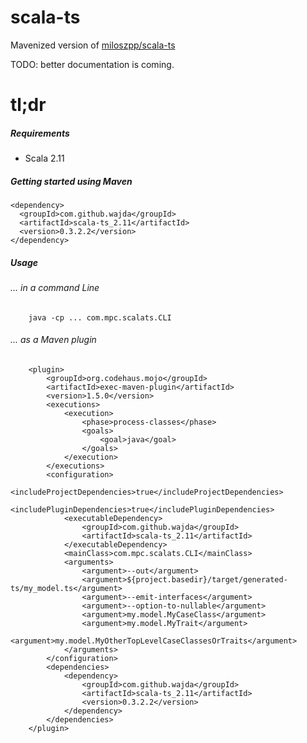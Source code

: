 # scala-ts

Mavenized version of [miloszpp/scala-ts](https://github.com/miloszpp/scala-ts)

TODO: better documentation is coming.


tl;dr
=========
##### Requirements
- Scala 2.11

##### Getting started using Maven
```
<dependency>
  <groupId>com.github.wajda</groupId>
  <artifactId>scala-ts_2.11</artifactId>
  <version>0.3.2.2</version>
</dependency>
```

##### Usage
###### ... in a command Line
```
    java -cp ... com.mpc.scalats.CLI
```

###### ... as a Maven plugin
```
    <plugin>
        <groupId>org.codehaus.mojo</groupId>
        <artifactId>exec-maven-plugin</artifactId>
        <version>1.5.0</version>
        <executions>
            <execution>
                <phase>process-classes</phase>
                <goals>
                    <goal>java</goal>
                </goals>
            </execution>
        </executions>
        <configuration>
            <includeProjectDependencies>true</includeProjectDependencies>
            <includePluginDependencies>true</includePluginDependencies>
            <executableDependency>
                <groupId>com.github.wajda</groupId>
                <artifactId>scala-ts_2.11</artifactId>
            </executableDependency>
            <mainClass>com.mpc.scalats.CLI</mainClass>
            <arguments>
                <argument>--out</argument>
                <argument>${project.basedir}/target/generated-ts/my_model.ts</argument>
                <argument>--emit-interfaces</argument>
                <argument>--option-to-nullable</argument>
                <argument>my.model.MyCaseClass</argument>
                <argument>my.model.MyTrait</argument>
                <argument>my.model.MyOtherTopLevelCaseClassesOrTraits</argument>
            </arguments>
        </configuration>
        <dependencies>
            <dependency>
                <groupId>com.github.wajda</groupId>
                <artifactId>scala-ts_2.11</artifactId>
                <version>0.3.2.2</version>
            </dependency>
        </dependencies>
    </plugin>
```
